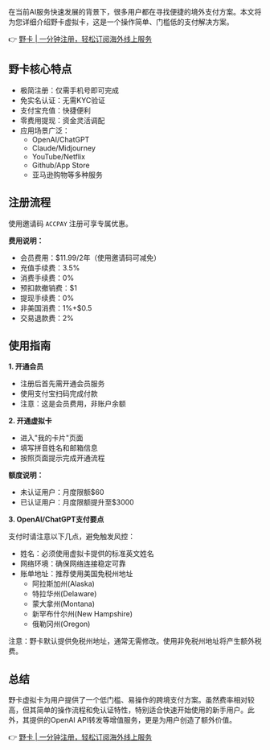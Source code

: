 在当前AI服务快速发展的背景下，很多用户都在寻找便捷的境外支付方案。本文将为您详细介绍野卡虚拟卡，这是一个操作简单、门槛低的支付解决方案。

👉 [野卡 | 一分钟注册，轻松订阅海外线上服务](https://bit.ly/bewildcard)

## 野卡核心特点

* 极简注册：仅需手机号即可完成
* 免实名认证：无需KYC验证
* 支付宝充值：快捷便利
* 零费用提现：资金灵活调配
* 应用场景广泛：
  - OpenAI/ChatGPT
  - Claude/Midjourney
  - YouTube/Netflix
  - Github/App Store
  - 亚马逊购物等多种服务

## 注册流程

使用邀请码 `ACCPAY` 注册可享专属优惠。

**费用说明：**

* 会员费用：$11.99/2年（使用邀请码可减免）
* 充值手续费：3.5%
* 消费手续费：0%
* 预扣款撤销费：$1
* 提现手续费：0%
* 非美国消费：1%+$0.5
* 交易退款费：2%

## 使用指南

**1. 开通会员**

* 注册后首先需开通会员服务
* 使用支付宝扫码完成付款
* 注意：这是会员费用，非账户余额

**2. 开通虚拟卡**

* 进入"我的卡片"页面
* 填写拼音姓名和邮箱信息
* 按照页面提示完成开通流程

**额度说明：**
* 未认证用户：月度限额$60
* 已认证用户：月度限额提升至$3000

**3. OpenAI/ChatGPT支付要点**

支付时请注意以下几点，避免触发风控：

* 姓名：必须使用虚拟卡提供的标准英文姓名
* 网络环境：确保网络连接稳定可靠
* 账单地址：推荐使用美国免税州地址
  - 阿拉斯加州(Alaska)
  - 特拉华州(Delaware)
  - 蒙大拿州(Montana)
  - 新罕布什尔州(New Hampshire)
  - 俄勒冈州(Oregon)

注意：野卡默认提供免税州地址，通常无需修改。使用非免税州地址将产生额外税费。

## 总结

野卡虚拟卡为用户提供了一个低门槛、易操作的跨境支付方案。虽然费率相对较高，但其简单的操作流程和免认证特性，特别适合快速开始使用的新手用户。此外，其提供的OpenAI API转发等增值服务，更是为用户创造了额外价值。

👉 [野卡 | 一分钟注册，轻松订阅海外线上服务](https://bit.ly/bewildcard)
